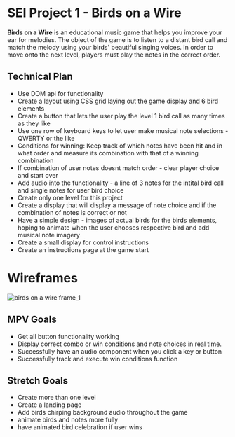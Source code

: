 # SEI Project 1 - Birds on a Wire

 **Birds on a Wire** is an educational music game that helps you improve your ear for melodies.  The object of the game is to listen to a distant bird call and match the melody using your birds' beautiful singing voices.  In order to move onto the next level, players must play the notes in the correct order.  


## Technical Plan
  - Use DOM api for functionality 
  - Create a layout using CSS grid laying out the game display and 6 bird elements
  - Create a button that lets the user play the level 1 bird call as many times as they like
  - Use one row of keyboard keys to let user make musical note selections - QWERTY or the like
  - Conditions for winning: Keep track of which notes have been hit and in what order and measure its combination with that of a winning combination
  - If combination of user notes doesnt match order - clear player choice and start over
  - Add audio into the functionality - a line of 3 notes for the intital bird call and single notes for user bird choice
  - Create only one level for this project
  - Create a display that will display a message of note choice and if the combination of notes is correct or not
  - Have a simple design - images of actual birds for the birds elements, hoping to animate when the user chooses respective bird and add musical note imagery
  - Create a small display for control instructions
  - Create an instructions page at the game start
  
   

# Wireframes
  

![birds on a wire frame_1](https://user-images.githubusercontent.com/97310057/152467488-60f9e940-12f7-41ab-b7da-c1d008ba65b6.jpg)

## MPV Goals
  - Get all button functionality working
  - Display correct combo or win conditions and note choices in real time.
  - Successfully have an audio component when you click a key or button
  - Successfully track and execute win conditions function

## Stretch Goals
  - Create more than one level
  - Create a landing page
  - Add birds chirping background audio throughout the game
  - animate birds and notes more fully
  - have animated bird celebration if user wins 
  
